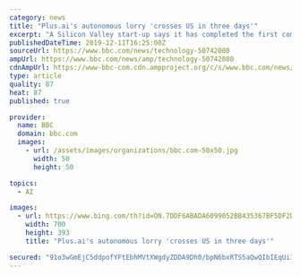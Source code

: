 ```yaml
---
category: news
title: "Plus.ai's autonomous lorry 'crosses US in three days'"
excerpt: "A Silicon Valley start-up says it has completed the first commercial coast-to-coast journey across America with an autonomous lorry. Plus.ai said one of its vehicles had hauled a refrigerator trailer full of butter 2,800 miles from California to Pennsylvania in less than three days. It relied on sensors, cameras, radar and Lidar (light ..."
publishedDateTime: 2019-12-11T16:25:00Z
sourceUrl: https://www.bbc.com/news/technology-50742080
ampUrl: https://www.bbc.com/news/amp/technology-50742080
cdnAmpUrl: https://www-bbc-com.cdn.ampproject.org/c/s/www.bbc.com/news/amp/technology-50742080
type: article
quality: 87
heat: 87
published: true

provider:
  name: BBC
  domain: bbc.com
  images:
    - url: /assets/images/organizations/bbc.com-50x50.jpg
      width: 50
      height: 50

topics:
  - AI

images:
  - url: https://www.bing.com/th?id=ON.7DDF6ABADA6099052BB435367BF5DF2D
    width: 700
    height: 393
    title: "Plus.ai's autonomous lorry 'crosses US in three days'"

secured: "91o3wGmEjC5ddpofYFtEbhMVtXWgdyZDDA9Dh0/bpN6bxRTS5aQwQIbIEqUiInIRduupHsipeImIyQ22yuqTOJI3HyBwN7Pob24W8GFOndbog+w+HaCEqMK7bzK3waUIW7saObkrw31EABwrXYcESSTg6blKOqdUc5v72B3Vqz/yrmFXSol7zSm6DNGoBTG2dXjvoKyZ855lRsg+xmNj1/VTOVg7Dm78+PapbzHrmPSOvUtyNDFZ3nt7KTD0tj0IgGH5h6IoSbjbp2T/F4CIzg==;GgjkSM6PE+PFSDwjYu08/Q=="
---
```


